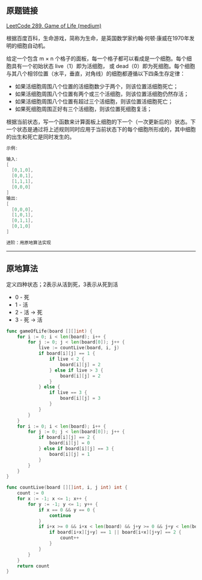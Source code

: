 ## 原题链接

[LeetCode 289. Game of Life (medium)](https://leetcode-cn.com/problems/game-of-life/)

根据百度百科，生命游戏，简称为生命，是英国数学家约翰·何顿·康威在1970年发明的细胞自动机。

给定一个包含 m × n 个格子的面板，每一个格子都可以看成是一个细胞。每个细胞具有一个初始状态 live（1）即为活细胞， 或 dead（0）即为死细胞。每个细胞与其八个相邻位置（水平，垂直，对角线）的细胞都遵循以下四条生存定律：

- 如果活细胞周围八个位置的活细胞数少于两个，则该位置活细胞死亡；
- 如果活细胞周围八个位置有两个或三个活细胞，则该位置活细胞仍然存活；
- 如果活细胞周围八个位置有超过三个活细胞，则该位置活细胞死亡；
- 如果死细胞周围正好有三个活细胞，则该位置死细胞复活；

根据当前状态，写一个函数来计算面板上细胞的下一个（一次更新后的）状态。下一个状态是通过将上述规则同时应用于当前状态下的每个细胞所形成的，其中细胞的出生和死亡是同时发生的。

```cpp
示例:

输入:
[
  [0,1,0],
  [0,0,1],
  [1,1,1],
  [0,0,0]
]
输出:
[
  [0,0,0],
  [1,0,1],
  [0,1,1],
  [0,1,0]
]

进阶：用原地算法实现
```

---

## 原地算法

定义四种状态；2表示从活到死，3表示从死到活

- 0 - 死
- 1 - 活
- 2 - 活 -> 死
- 3 - 死 -> 活

```go
func gameOfLife(board [][]int) {
	for i := 0; i < len(board); i++ {
		for j := 0; j < len(board[0]); j++ {
			live := countLive(board, i, j)
			if board[i][j] == 1 {
				if live < 2 {
					board[i][j] = 2
				} else if live > 3 {
					board[i][j] = 2
				}
			} else {
				if live == 3 {
					board[i][j] = 3
				}
			}
		}
	}
	for i := 0; i < len(board); i++ {
		for j := 0; j < len(board[0]); j++ {
			if board[i][j] == 2 {
				board[i][j] = 0
			} else if board[i][j] == 3 {
				board[i][j] = 1
			}
		}
	}
}

func countLive(board [][]int, i, j int) int {
	count := 0
	for x := -1; x <= 1; x++ {
		for y := -1; y <= 1; y++ {
			if x == 0 && y == 0 {
				continue
			}
			if i+x >= 0 && i+x < len(board) && j+y >= 0 && j+y < len(board[0]) {
				if board[i+x][j+y] == 1 || board[i+x][j+y] == 2 {
					count++
				}
			}
		}
	}
	return count
}
```

